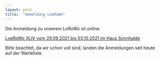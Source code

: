 ```yaml
---
layout: post
title:  "Anmeldung LoeRoWo"
---
```

Die Anmeldung zu unserem LoRoWo ist online.

<a href="https://docs.google.com/forms/d/e/1FAIpQLSf5BzCNClifhw_49ZPhi_X_4QHODeoUp2kHQDUrf9t1XJja6A/viewform?usp=sf_link" target="_blank">LoeRoWo XLIV vom 29.09.2021 bis 03.10.2021 im Haus Sonnhalde</a>

Bitte beachtet, da wir schon voll sind, landen die Anmeldungen seit heute auf der Warteliste.
